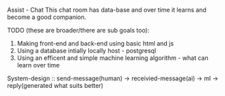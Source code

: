 Assist - Chat
This chat room has data-base and over time it learns and become a good companion.

TODO (these are broader/there are sub goals too):
1. Making front-end and back-end using basic html and js
2. Using a database intially locally host - postgresql
3. Using an efficent and simple machine learning algorithm - what can learn over time

System-design ::
send-message(human) -> receivied-message(ai) -> ml -> reply(generated what suits better)

